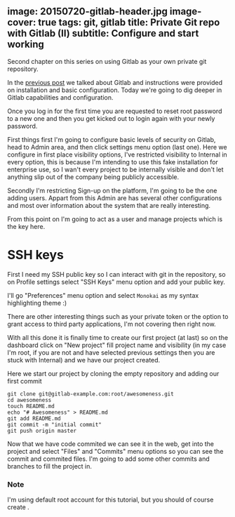 image: 20150720-gitlab-header.jpg
image-cover: true
tags: git, gitlab
title: Private Git repo with Gitlab (II)
subtitle: Configure and start working
----
Second chapter on this series on using Gitlab as your own private git repository.

In the [previous post](http://juliangut.com/blog/gitlab-1) we talked about Gitlab and instructions were provided on installation and basic configuration. Today we're going to dig deeper in Gitlab capabilities and configuration.

Once you log in for the first time you are requested to reset root password to a new one and then you get kicked out to login again with your newly password.

First things first I'm going to configure basic levels of security on Gitlab, head to Admin area, and then click settings menu option (last one). Here we configure in first place visibility options, I've restricted visibility to Internal in every option, this is because I'm intending to use this fake installation for enterprise use, so I wan't every project to be internally visible and don't let anything slip out of the company being publicly accessible.

Secondly I'm restricting Sign-up on the platform, I'm going to be the one adding users. Appart from this Admin are has several other configurations and most over information about the system that are really interesting.

From this point on I'm going to act as a user and manage projects which is the key here.

# SSH keys

First I need my SSH public key so I can interact with git in the repository, so on Profile settings select "SSH Keys" menu option and add your public key.

I'll go "Preferences" menu option and select `Monokai` as my syntax highlighting theme :)

There are other interesting things such as your private token or the option to grant access to third party applications, I'm not covering then right now.

With all this done it is finally time to create our first project (at last) so on the dashboard click on "New project" fill project name and visibility (in my case I'm root, if you are not and have selected previous settings then you are stuck with Internal) and we have our project created.

Here we start our project by cloning the empty repository and adding our first commit

```
git clone git@gitlab-example.com:root/awesomeness.git
cd awesomeness
touch README.md
echo "# Awesomeness" > README.md
git add README.md
git commit -m "initial commit"
git push origin master
```

Now that we have code commited we can see it in the web, get into the project and select "Files" and "Commits" menu options so you can see the commit and commited files. I'm going to add some other commits and branches to fill the project in.

### Note

I'm using default root account for this tutorial, but you should of course create .
